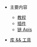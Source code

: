* 主要内容

    * [教程](/en-us/tutorial/)
    * [插件](/en-us/plugins.md)
    * [链 Apis](/en-us/apis.md)

* [库 && 工具](/en-us/tools.md)